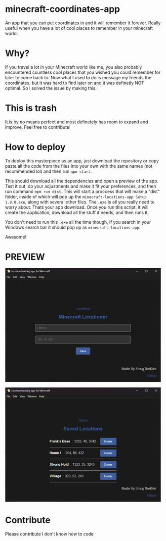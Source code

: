 # minecraft-coordinates-app
An app that you can put coordinates in and it will remember it forever. Really useful when you have a lot of cool places to remember in your minecraft world.

# Why?
If you travel a lot in your Minecraft world like me, you also probably encountered countless cool places that you wished you could remember for later to come back to. Now what I used to do is message my friends the coordinates, but it was hard to find later on and it was definetly NOT optimal. So I solved the issue by making this. 

# This is trash
It is by no means perfect and most definetely has room to expand and improve. Feel free to contribute!

# How to deploy
To deploy this masterpiece as an app, just download the repository or copy paste all the code from the files into your own with the same names (not recommended lol) and then run `npm start`.

This should download all the dependencies and open a preview of the app. Test it out, do your adjustments and make it fit your preferences, and then run command `npm run dist`. This will start a proccess that will make a "dist" folder, inside of which will pop up the `minecraft-locations-app Setup 1.0.0.exe`, along with several other files. The `.exe` is all you really need to worry about. Thats your app download. Once you run this script, it will create the application, download all the stuff it needs, and then runs it.

You don't need to run this `.exe` all the time though, if you search in your Windows search bar it should pop up as `minecraft-locations-app`. 

Awesome!

# PREVIEW

![Home-page](image.png)

![Location-tab](image-1.png)

# Contribute
Please contribute I don't know how to code